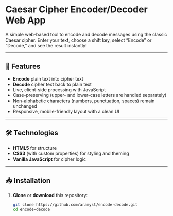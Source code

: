 # Caesar Cipher Encoder/Decoder Web App

A simple web-based tool to encode and decode messages using the classic Caesar cipher. Enter your text, choose a shift key, select “Encode” or “Decode,” and see the result instantly!

---

## 🚀 Features

- **Encode** plain text into cipher text  
- **Decode** cipher text back to plain text  
- Live, client-side processing with JavaScript  
- Case-preserving (upper- and lower-case letters are handled separately)  
- Non-alphabetic characters (numbers, punctuation, spaces) remain unchanged  
- Responsive, mobile-friendly layout with a clean UI  

---

## 🛠️ Technologies

- **HTML5** for structure  
- **CSS3** (with custom properties) for styling and theming  
- **Vanilla JavaScript** for cipher logic

---

## 📥 Installation

1. **Clone** or **download** this repository:
   ```bash
   git clone https://github.com/aramyst/encode-decode.git
   cd encode-decode
